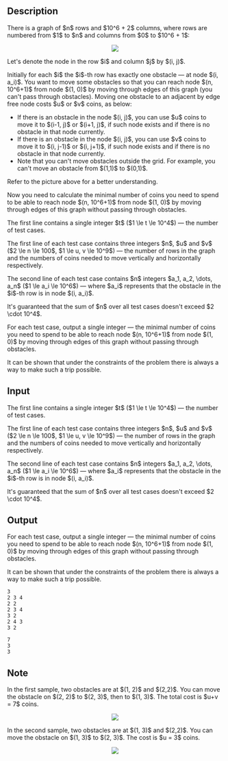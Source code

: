 ## Description

<div><p>There is a graph of $n$ rows and $10^6 + 2$ columns, where rows are numbered from $1$ to $n$ and columns from $0$ to $10^6 + 1$:</p><center> <img class="tex-graphics" src="file://b8RZ55h1.png" style="max-width: 100.0%;max-height: 100.0%;"> </center><p>Let's denote the node in the row $i$ and column $j$ by $(i, j)$.</p><p>Initially for each $i$ the $i$-th row has exactly one obstacle — at node $(i, a_i)$. You want to move some obstacles so that you can reach node $(n, 10^6+1)$ from node $(1, 0)$ by moving through edges of this graph (you can't pass through obstacles). Moving one obstacle to an adjacent by edge free node costs $u$ or $v$ coins, as below:</p><ul> <li> If there is an obstacle in the node $(i, j)$, you can use $u$ coins to move it to $(i-1, j)$ or $(i+1, j)$, if such node exists and if there is no obstacle in that node currently. </li><li> If there is an obstacle in the node $(i, j)$, you can use $v$ coins to move it to $(i, j-1)$ or $(i, j+1)$, if such node exists and if there is no obstacle in that node currently. </li><li> Note that you <span class="tex-font-style-bf">can't move obstacles outside the grid</span>. For example, you can't move an obstacle from $(1,1)$ to $(0,1)$. </li></ul><p>Refer to the picture above for a better understanding. </p><p>Now you need to calculate the minimal number of coins you need to spend to be able to reach node $(n, 10^6+1)$ from node $(1, 0)$ by moving through edges of this graph without passing through obstacles.</p></div><div class="input-specification"><p>The first line contains a single integer $t$ ($1 \le t \le 10^4$) — the number of test cases.</p><p>The first line of each test case contains three integers $n$, $u$ and $v$ ($2 \le n \le 100$, $1 \le u, v \le 10^9$)&nbsp;— the number of rows in the graph and the numbers of coins needed to move vertically and horizontally respectively.</p><p>The second line of each test case contains $n$ integers $a_1, a_2, \dots, a_n$ ($1 \le a_i \le 10^6$)&nbsp;— where $a_i$ represents that the obstacle in the $i$-th row is in node $(i, a_i)$.</p><p>It's guaranteed that the sum of $n$ over all test cases doesn't exceed $2 \cdot 10^4$.</p></div><div class="output-specification"><p>For each test case, output a single integer&nbsp;— the minimal number of coins you need to spend to be able to reach node $(n, 10^6+1)$ from node $(1, 0)$ by moving through edges of this graph without passing through obstacles.</p><p>It can be shown that under the constraints of the problem there is always a way to make such a trip possible.</p></div>

## Input

<p>The first line contains a single integer $t$ ($1 \le t \le 10^4$) — the number of test cases.</p><p>The first line of each test case contains three integers $n$, $u$ and $v$ ($2 \le n \le 100$, $1 \le u, v \le 10^9$)&nbsp;— the number of rows in the graph and the numbers of coins needed to move vertically and horizontally respectively.</p><p>The second line of each test case contains $n$ integers $a_1, a_2, \dots, a_n$ ($1 \le a_i \le 10^6$)&nbsp;— where $a_i$ represents that the obstacle in the $i$-th row is in node $(i, a_i)$.</p><p>It's guaranteed that the sum of $n$ over all test cases doesn't exceed $2 \cdot 10^4$.</p>

## Output

<p>For each test case, output a single integer&nbsp;— the minimal number of coins you need to spend to be able to reach node $(n, 10^6+1)$ from node $(1, 0)$ by moving through edges of this graph without passing through obstacles.</p><p>It can be shown that under the constraints of the problem there is always a way to make such a trip possible.</p>





```input1
3
2 3 4
2 2
2 3 4
3 2
2 4 3
3 2
```




```output1
7
3
3
```



## Note

<p>In the first sample, two obstacles are at $(1, 2)$ and $(2,2)$. You can move the obstacle on $(2, 2)$ to $(2, 3)$, then to $(1, 3)$. The total cost is $u+v = 7$ coins.</p><center> <img class="tex-graphics" src="file://beokjjOu.png" style="max-width: 100.0%;max-height: 100.0%;"> </center><p>In the second sample, two obstacles are at $(1, 3)$ and $(2,2)$. You can move the obstacle on $(1, 3)$ to $(2, 3)$. The cost is $u = 3$ coins.</p><center> <img class="tex-graphics" src="file://m4oFBgC7.png" style="max-width: 100.0%;max-height: 100.0%;"> </center>
